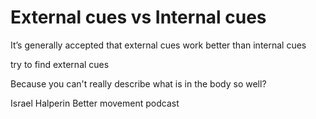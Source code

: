 # External cues vs Internal cues

It’s generally accepted that external cues work better than internal cues

try to find external cues

Because you can't really describe what is in the body so well?

Israel Halperin
Better movement podcast
